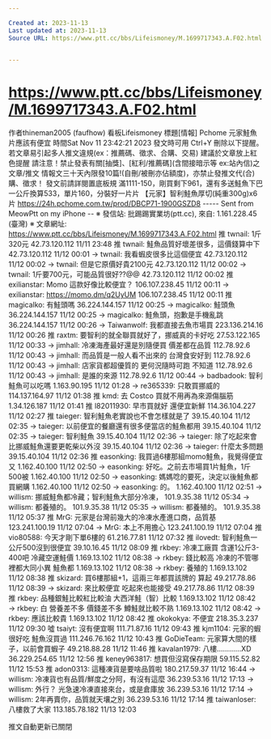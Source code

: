 ```yaml
---

Created at: 2023-11-13
Last updated at: 2023-11-13
Source URL: https://www.ptt.cc/bbs/Lifeismoney/M.1699717343.A.F02.html


---
```


# https://www.ptt.cc/bbs/Lifeismoney/M.1699717343.A.F02.html


作者thineman2005 (faufhow)
看板Lifeismoney
標題\[情報\] Pchome 元家鮭魚片應該有便宜
時間Sat Nov 11 23:42:21 2023
發文時可用 Ctrl+Y 刪除以下提醒。 若文章易引起多人推文違規(ex：推薦碼、徵求、合購、交易) 建議於文章放上紅色提醒 請注意！禁止發表有關\[抽獎\]、\[紅利/推薦碼\](含間接暗示等 ex:站內信)之文章/推文 情報文三十天內限發10篇!(自刪/被刪亦佔額度)，亦禁止發推文代(合)購、徵求！ 發文前請詳閱置底板規 滿1111-150，剛買剩下961，還有多送鮭魚下巴 一公斤換算533，單片160，分裝好一片片 【元家】智利鮭魚厚切(純重300g)x6片 <https://24h.pchome.com.tw/prod/DBCP71-1900GSZD8> ----- Sent from MeowPtt on my iPhone -- ※ 發信站: 批踢踢實業坊(ptt.cc), 來自: 1.161.228.45 (臺灣) ※ 文章網址: <https://www.ptt.cc/bbs/Lifeismoney/M.1699717343.A.F02.html>
推 twnail: 1斤 320元 42.73.120.112 11/11 23:48
推 twnail: 鮭魚品質好壞差很多，這價錢算中下 42.73.120.112 11/12 00:01
→ twnail: 我看蝦皮很多比這個便宜 42.73.120.112 11/12 00:02
→ twnail: 但是它原價好貴2100元 42.73.120.112 11/12 00:02
→ twnail: 1斤要700元，可能品質很好??@@ 42.73.120.112 11/12 00:02
推 exilianstar: Momo 這款好像比較便宜？ 106.107.238.45 11/12 00:11
→ exilianstar: <https://momo.dm/q2UyUM> 106.107.238.45 11/12 00:11
推 magicalko: 有鮭頭嗎 36.224.144.157 11/12 00:25
→ magicalko: 鮭頭魚 36.224.144.157 11/12 00:25
→ magicalko: 鮭魚頭，抱歉是手機亂跳 36.224.144.157 11/12 00:26
→ Taiwanwolf: 我都直接去魚市場買 223.136.214.16 11/12 00:26
推 raxtm: 要智利的就全聯買就好了，挪威真的卡好吃 27.53.122.165 11/12 00:33
→ jimhall: 冷凍海產最好還是別隨便買 價差都在品質 112.78.92.6 11/12 00:43
→ jimhall: 而品質是一般人看不出來的 台灣食安好到 112.78.92.6 11/12 00:43
→ jimhall: 店家貨都超優質的 更何況隨時可跑 不知道 112.78.92.6 11/12 00:43
→ jimhall: 是誰的來源 112.78.92.6 11/12 00:44
→ badbadook: 智利鮭魚可以吃嗎 1.163.90.195 11/12 01:28
→ re365339: 只敢買挪威的 114.137.164.97 11/12 01:38
推 kmd: 去 Costco 買就不用再為來源傷腦筋 1.34.126.187 11/12 01:41
推 l82011930: 早市買就好 還便宜新鮮 114.36.104.227 11/12 02:27
推 taieger: 智利鮭魚老實說也不會怎樣就是了 39.15.40.104 11/12 02:35
→ taieger: 以前便宜的餐廳還有很多便當店的鮭魚都用 39.15.40.104 11/12 02:35
→ taieger: 智利鮭魚 39.15.40.104 11/12 02:36
→ taieger: 除了吃起來會比挪威鮭魚還要更乾柴以外沒 39.15.40.104 11/12 02:36
→ taieger: 什麼太多問題 39.15.40.104 11/12 02:36
推 easonking: 我買過6樓那組momo鮭魚，我覺得便宜又 1.162.40.100 11/12 02:50
→ easonking: 好吃。之前去市場買1片鮭魚，1斤500被 1.162.40.100 11/12 02:50
→ easonking: 媽媽唸的要死，決定以後鮭魚都買網購 1.162.40.100 11/12 02:50
→ easonking: 的。 1.162.40.100 11/12 02:51
→ willism: 挪威鮭魚都冷藏；智利鮭魚大部分冷凍， 101.9.35.38 11/12 05:34
→ willism: 都養殖的。 101.9.35.38 11/12 05:35
→ willism: 都養殖的。 101.9.35.38 11/12 05:37
推 MrG: 元家是台灣前幾大的冷凍水產進口商，品質基 123.241.100.19 11/12 07:04
→ MrG: 本上不用擔心 123.241.100.19 11/12 07:04
推 vio80588: 今天才剛下單6樓的 61.216.77.81 11/12 07:32
推 ilovedt: 智利鮭魚一公斤500沒到很便宜 39.10.16.45 11/12 08:09
推 rkbey: 冷凍工廠買 含運1公斤3-400吧 冷藏空運鮭價 1.169.13.102 11/12 08:38
→ rkbey: 錢比較高 冷凍的不管哪裡都大同小異 鮭魚都 1.169.13.102 11/12 08:38
→ rkbey: 養殖的 1.169.13.102 11/12 08:38
推 skizard: 買6樓那組+1，這兩三年都買該牌的 算起 49.217.78.86 11/12 08:39
→ skizard: 來比較便宜 吃起來也能接受 49.217.78.86 11/12 08:39
推 rkbey: 品種銀鮭比較紅比較油 大西洋鮭（智）比較 1.169.13.102 11/12 08:42
→ rkbey: 白 營養差不多 價錢差不多 鱒鮭就比較不熟 1.169.13.102 11/12 08:42
→ rkbey: 應該比較貴 1.169.13.102 11/12 08:42
推 okokokya: 不便宜 218.35.3.237 11/12 09:30
噓 tsaiyt: 沒有便宜啊 111.71.87.16 11/12 09:43
推 kjm1104: 元家的蝦很好吃 鮭魚沒買過 111.246.76.162 11/12 10:43
推 GoDieTeam: 元家算大間的樣子，以前會買蝦子 49.218.88.28 11/12 11:46
推 kavalan1979: 八樓…………XD 36.229.254.65 11/12 12:56
推 keney963817: 想買但沒寫保存期限 59.115.52.82 11/12 15:53
推 adon0313: 這種凍貨是要啥品質啦 180.217.59.37 11/12 16:44
→ willism: 冷凍貨也有品質/鮮度之分阿，有沒有這麼 36.239.53.16 11/12 17:13
→ willism: 外行？ 光急速冷凍直接來台，或是倉庫放 36.239.53.16 11/12 17:14
→ willism: 2年再賣你，品質就天壤之別 36.239.53.16 11/12 17:14
推 taiwanloser: 八樓救了大家 113.185.78.182 11/13 12:03

推文自動更新已關閉

